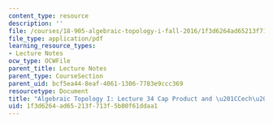 ```yaml
---
content_type: resource
description: ''
file: /courses/18-905-algebraic-topology-i-fall-2016/1f3d6264ad65213f713f5b80f61ddaa1_MIT18_905F16_lec34.pdf
file_type: application/pdf
learning_resource_types:
- Lecture Notes
ocw_type: OCWFile
parent_title: Lecture Notes
parent_type: CourseSection
parent_uid: bcf5ea44-8eaf-4061-1306-7783e9ccc369
resourcetype: Document
title: "Algebraic Topology I: Lecture 34 Cap Product and \u201CCech\u201D Cohomology"
uid: 1f3d6264-ad65-213f-713f-5b80f61ddaa1
---
```

